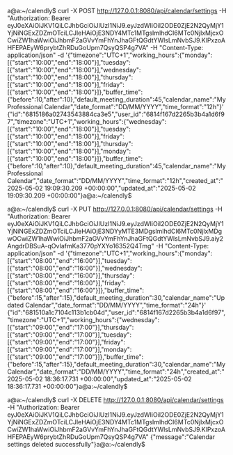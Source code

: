 a@a:~/calendly$ curl -X POST http://127.0.0.1:8080/api/calendar/settings -H "Authorization: Bearer eyJ0eXAiOiJKV1QiLCJhbGciOiJIUzI1NiJ9.eyJzdWIiOiI2ODE0ZjE2N2QyMjY1YjNiNGExZDZmOTciLCJleHAiOjE3NDY4MTc1MTgsImlhdCI6MTc0NjIxMjcxOCwiZW1haWwiOiJhbmF2aGVvYmFhYnJhaGFtQGdtYWlsLmNvbSJ9.KlPxzoAHFEPAEyW6prybtZhRDuGoUpm7QsyQSP4g7VA" -H "Content-Type: application/json" -d '{"timezone":"UTC+1","working_hours":{"monday":[{"start":"10:00","end":"18:00"}],"tuesday":[{"start":"10:00","end":"18:00"}],"wednesday":[{"start":"10:00","end":"18:00"}],"thursday":[{"start":"10:00","end":"18:00"}],"friday":[{"start":"10:00","end":"18:00"}]},"buffer_time":{"before":10,"after":10},"default_meeting_duration":45,"calendar_name":"My Professional Calendar","date_format":"DD/MM/YYYY","time_format":"12h"}'
{"id":"6815186a02743543884ca3e5","user_id":"6814f167d2265b3b4a1d6f97","timezone":"UTC+1","working_hours":{"wednesday":[{"start":"10:00","end":"18:00"}],"tuesday":[{"start":"10:00","end":"18:00"}],"friday":[{"start":"10:00","end":"18:00"}],"thursday":[{"start":"10:00","end":"18:00"}],"monday":[{"start":"10:00","end":"18:00"}]},"buffer_time":{"before":10,"after":10},"default_meeting_duration":45,"calendar_name":"My Professional Calendar","date_format":"DD/MM/YYYY","time_format":"12h","created_at":"2025-05-02 19:09:30.209 +00:00:00","updated_at":"2025-05-02 19:09:30.209 +00:00:00"}a@a:~/calendly$ 














a@a:~/calendly$ curl -X PUT http://127.0.0.1:8080/api/calendar/settings -H "Authorization: Bearer eyJ0eXAiOiJKV1QiLCJhbGciOiJIUzI1NiJ9.eyJzdWIiOiI2ODE0ZjE2N2QyMjY1YjNiNGExZDZmOTciLCJleHAiOjE3NDYyMTE3MDgsImlhdCI6MTc0NjIxMDgwOCwiZW1haWwiOiJhbmF2aGVvYmFhYnJhaGFtQGdtYWlsLmNvbSJ9.aiy2AngdrDBSuA-qOvIafmKa3770pYXYo16352Q4Tmg" -H "Content-Type: application/json" -d '{"timezone":"UTC+1","working_hours":{"monday":[{"start":"08:00","end":"16:00"}],"tuesday":[{"start":"08:00","end":"16:00"}],"wednesday":[{"start":"08:00","end":"16:00"}],"thursday":[{"start":"08:00","end":"16:00"}],"friday":[{"start":"08:00","end":"16:00"}]},"buffer_time":{"before":15,"after":15},"default_meeting_duration":30,"calendar_name":"Updated Calendar","date_format":"DD/MM/YYYY","time_format":"24h"}'
{"id":"681510a1c7104c113b1cb04d","user_id":"6814f167d2265b3b4a1d6f97","timezone":"UTC+1","working_hours":{"wednesday":[{"start":"09:00","end":"17:00"}],"thursday":[{"start":"09:00","end":"17:00"}],"tuesday":[{"start":"09:00","end":"17:00"}],"friday":[{"start":"09:00","end":"17:00"}],"monday":[{"start":"09:00","end":"17:00"}]},"buffer_time":{"before":15,"after":15},"default_meeting_duration":30,"calendar_name":"My Calendar","date_format":"DD/MM/YYYY","time_format":"24h","created_at":"2025-05-02 18:36:17.731 +00:00:00","updated_at":"2025-05-02 18:36:17.731 +00:00:00"}a@a:~/calendly$ 







a@a:~/calendly$ curl -X DELETE http://127.0.0.1:8080/api/calendar/settings -H "Authorization: Bearer eyJ0eXAiOiJKV1QiLCJhbGciOiJIUzI1NiJ9.eyJzdWIiOiI2ODE0ZjE2N2QyMjY1YjNiNGExZDZmOTciLCJleHAiOjE3NDY4MTc1MTgsImlhdCI6MTc0NjIxMjcxOCwiZW1haWwiOiJhbmF2aGVvYmFhYnJhaGFtQGdtYWlsLmNvbSJ9.KlPxzoAHFEPAEyW6prybtZhRDuGoUpm7QsyQSP4g7VA"
{"message":"Calendar settings deleted successfully"}a@a:~/calendly$ 

